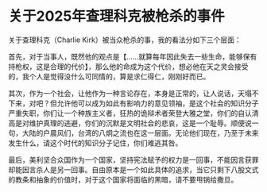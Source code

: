 # 关于2025年查理科克被枪杀的事件

关于查理科克（Charlie Kirk）被当众枪杀的事，我的看法分如下三个层面：

首先，对于当事人，既然他的观点是【……就算每年因此失去一些生命，能够保有持枪权，这是合理的代价】，那么他的命成为这个代价，想必他在天之灵会接受的，我个人是觉得没什么可同情的，算是求仁得仁，刚刚好而已。

其次，作为一个社会，让他作为一种言论存在，本身是正常的，让人说话，天塌不下来，对吧？但允许他可以成为如此有影响力的意见领袖，是这个社会的知识分子严重失职，你们让一个种族主义者，狂热的诡辩术者荣登大雅之堂，你们的自认清高是对维护真理的逃避，你们的沉默是文明社会的悲哀，这是一个耻辱。顺便说一句，大陆的户晨风们，台湾的八炯之流也在这一层面。无论他们现在，乃至于未来发生什么，请这个时代的知识分子记住，你们难逃其咎。

最后，美利坚合众国作为一个国家，坚持宪法赋予的权力是一回事，不能因言获罪却能因言杀人是另一回事。自由原本是一个如此具体的追求，当它只剩下八股文式的教条和抽象的价值时，对于这个国家将面临的黑暗，请不要甩锅给撒旦。
